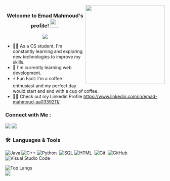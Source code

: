 
 

<img width="250" align="right" src="https://c.tenor.com/_DOBjnGspYAAAAAM/code-coding.gif">

<h3 align="center">
  Welcome to Emad Mahmoud's profile!
  <img src="https://media.giphy.com/media/hvRJCLFzcasrR4ia7z/giphy.gif" width="28">
</h3>

<!-- Typing SVG by DenverCoder1 - https://github.com/DenverCoder1/readme-typing-svg -->
<p align="center">
  <a href="https://github.com/DenverCoder1/readme-typing-svg"><img src="https://readme-typing-svg.herokuapp.com/?lines=Senior%20CS%20Student;Always%20learning%20new%20things&font=Fira%20Code&center=true&width=440&height=45&color=f75c7e&vCenter=true&size=22"></a>
</p> 

<!--- 🏢 I'm a Software Engineer and Technical Community Manager at Almadrsa-->
- 👨‍💻 As a CS student, I'm constantly learning and exploring new technologies to improve my skills.
- 🧠 I'm currently learning web development.
- ⚡ Fun Fact: I'm a coffee enthusiast and my perfect day would start and end with a cup of coffee.
- 👨‍💻 Check out my Linkedin Profile https://www.linkedin.com/in/emad-mahmoud-aa0339211/


### Connect with Me :

<a href="https://www.linkedin.com/in/emad-mahmoud-aa0339211/" target="_blank"><img src="https://img.shields.io/badge/-Linkedin-0077B5?style=for-the-badge&logo=Linkedin&logoColor=white"/></a>
<a href="https://mail.google.com/mail/u/0/" target="_blank"><img src="https://img.shields.io/badge/-Gmail-0077B5?style=for-the-badge&logo=Gmail&logoColor=white"/></a>
### 🛠 &nbsp;Languages & Tools
![Java](https://img.shields.io/badge/-Java-05122A?style=flat&logo=java&logoColor=white)
![C++](https://img.shields.io/badge/-C++-05122A?style=flat&logo=c%2B%2B&logoColor=white)
![Python](https://img.shields.io/badge/-Python%20-05122A?style=flat&logo=python)&nbsp;
![SQL](https://img.shields.io/badge/-SQL-05122A?style=flat&logo=oracle&logoColor=white)
![HTML](https://img.shields.io/badge/-HTML-05122A?style=flat&logo=HTML5)&nbsp;
![Git](https://img.shields.io/badge/-Git-05122A?style=flat&logo=git)&nbsp;
![GitHub](https://img.shields.io/badge/-GitHub-05122A?style=flat&logo=github)&nbsp;
![Visual Studio Code](https://img.shields.io/badge/-Visual%20Studio%20Code-05122A?style=flat&logo=visual-studio-code&logoColor=007ACC)&nbsp;






![Top Langs](https://github-readme-stats.vercel.app/api/top-langs/?username=EMADMAHMOUD20&layout=compact)
<br> 
<a href="https://komarev.com/ghpvc/?username=EMADMAHMOUD20&style=for-the-badge">
    <img src="https://komarev.com/ghpvc/?username=EMADMAHMOUD20&style=for-the-badge">
</a>

